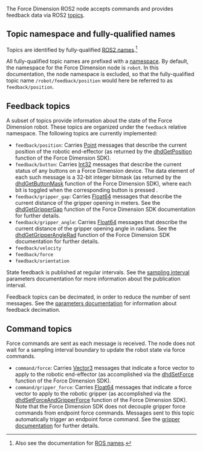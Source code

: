 <!-- License

Copyright 2022 Neuromechatronics Lab, Carnegie Mellon University (a.whit)

Created by: a. whit. (nml@whit.contact)

This Source Code Form is subject to the terms of the Mozilla Public
License, v. 2.0. If a copy of the MPL was not distributed with this
file, You can obtain one at https://mozilla.org/MPL/2.0/.
-->

The Force Dimension ROS2 node accepts commands and provides feedback data via 
ROS2 [topics][ros_topics].

## Topic namespace and fully-qualified names

Topics are identified by fully-qualified 
[ROS2 names][ros2_name_constraints].[^ros_names]

[^ros_names]: Also see the documentation for [ROS names][ros_names].

All fully-qualified topic names are prefixed with a 
[namespace](namespace.md). By default, the namespace for the 
Force Dimension node is ``robot``. In this documentation, the node namespace is 
excluded, so that the fully-qualified topic name ``/robot/feedback/position`` 
would here be referred to as ``feedback/position``.

## Feedback topics

A subset of topics provide information about the state of the Force Dimension 
robot. These topics are organized under the ``feedback`` relative namespace. 
The following topics are currently implemented:

* ``feedback/position``: Carries [Point][geometry_msgs_point] messages that 
  describe the current position of the robotic end-effector (as returned by the 
  [dhdGetPosition] function of the Force Dimension SDK).
* ``feedback/button``: Carries [Int32][example_interfaces_int32] messages that 
  describe the current status of any buttons on a Force Dimension device. The 
  data element of each such message is a 32-bit integer bitmask (as returned by 
  the [dhdGetButtonMask] function of the Force Dimension SDK), where each bit 
  is toggled when the corresponding button is pressed .
* ``feedback/gripper_gap``: Carries [Float64][example_interfaces.float64] 
  messages that describe the current distance of the gripper opening in meters. 
  See the [dhdGetGripperGap] function of the Force Dimension SDK documentation 
  for further details.
* ``feedback/gripper_angle``: Carries [Float64][example_interfaces.float64] 
  messages that describe the current distance of the gripper opening angle in 
  radians. See the [dhdGetGripperAngleRad] function of the Force Dimension SDK 
  documentation for further details.
* ``feedback/velocity``
* ``feedback/force``
* ``feedback/orientation``

State feedback is published at regular intervals. See the 
[sampling interval](doc/markdown/parameters.md#sampling-interval) parameters 
documentation for more information about the publication interval.

Feedback topics can be decimated, in order to reduce the number of sent 
messages. See the [parameters documentation](parameters.md) for 
information about feedback decimation.

## Command topics

Force commands are sent as each message is received. The node does not wait for a sampling interval boundary to update the robot state via force commands.

* ``command/force``: Carries [Vector3][geometry_msgs_vector3] messages that 
  indicate a force vector to apply to the robotic end-effector (as 
  accomplished via the [dhdSetForce] function of the Force Dimension SDK). 
* ``command/gripper_force``: Carries [Float64][example_interfaces.float64] 
  messages that indicate a force vector to apply to the robotic gripper (as 
  accomplished via the [dhdSetForceAndGripperForce] function of the Force 
  Dimension SDK). Note that the Force Dimension SDK does not decouple gripper 
  force commands from endpoint force commands. Messages sent to this topic 
  automatically trigger an endpoint force command. See the
  [gripper documentation](doc/markdown/gripper.md) for further details.

[dhdGetGripperAngleRad]: https://downloads.forcedimension.com/sdk/doc/fdsdk-3.14.0/dhd/dhdc_8h.html#aacb9cbecf42f01330bd9a8fc512011d9

[dhdGetPosition]: https://downloads.forcedimension.com/sdk/doc/fdsdk-3.14.0/dhd/dhdc_8h.html#ac6910076186b2709dec3c2bfa38628c2

[dhdGetButtonMask]: https://downloads.forcedimension.com/sdk/doc/fdsdk-3.14.0/dhd/dhdc_8h.html#a5fbdfdb991ebe0faa92f1bcaffde5a75

[dhdGetGripperGap]: https://downloads.forcedimension.com/sdk/doc/fdsdk-3.14.0/dhd/dhdc_8h.html#ac8e059defb0d2e3255e4f74cf941e4eb

[example_interfaces.float64]:https://docs.ros2.org/latest/api/example_interfaces/msg/Float64.html

[example_interfaces_int32]: https://docs.ros2.org/latest/api/example_interfaces/msg/Int32.html

[geometry_msgs_point]: http://docs.ros.org/en/latest/api/geometry_msgs/html/msg/Point.html

[geometry_msgs_vector3]: http://docs.ros.org/en/latest/api/geometry_msgs/html/msg/Vector3.html

[ros_topics]: https://docs.ros.org/en/humble/Tutorials/Topics/Understanding-ROS2-Topics.html

[ros2_name_constraints]: http://design.ros2.org/articles/topic_and_service_names.html#ros-2-topic-and-service-name-constraints

[ros_names]: http://wiki.ros.org/Names

[dhdSetForce]: https://downloads.forcedimension.com/sdk/doc/fdsdk-3.14.0/dhd/dhdc_8h.html#abb6f549b805a44a23a78aa6c29085c28

[dhdSetForceAndGripperForce]: https://downloads.forcedimension.com/sdk/doc/fdsdk-3.14.0/dhd/dhdc_8h.html#aa2beb27a94c693149603619d44fc2725

